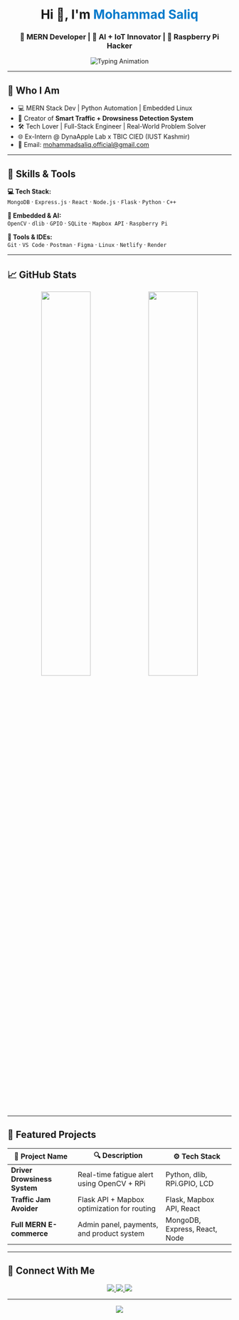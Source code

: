 <h1 align="center">Hi 👋, I'm <span style="color:#007acc;">Mohammad Saliq</span></h1>
<h3 align="center">🚀 MERN Developer | 🔬 AI + IoT Innovator | 🤖 Raspberry Pi Hacker</h3>

<p align="center">
  <img src="https://readme-typing-svg.demolab.com?font=Fira+Code&size=22&pause=1000&center=true&width=435&lines=Crafting+Code+That+Talks+To+Hardware;Building+Smart+Things+That+Matter" alt="Typing Animation" />
</p>

---

## 🧠 Who I Am

- 💻 MERN Stack Dev | Python Automation | Embedded Linux
- 🔬 Creator of **Smart Traffic + Drowsiness Detection System**
- 🛠️ Tech Lover | Full-Stack Engineer | Real-World Problem Solver
- 🌐 Ex-Intern @ DynaApple Lab x TBIC CIED (IUST Kashmir)
- 📩 Email: [mohammadsaliq.official@gmail.com](mailto:mohammadsaliq.official@gmail.com)

---

## 🚀 Skills & Tools

**💻 Tech Stack:**  
`MongoDB` · `Express.js` · `React` · `Node.js` · `Flask` · `Python` · `C++`

**🤖 Embedded & AI:**  
`OpenCV` · `dlib` · `GPIO` · `SQLite` · `Mapbox API` · `Raspberry Pi`

**🧰 Tools & IDEs:**  
`Git` · `VS Code` · `Postman` · `Figma` · `Linux` · `Netlify` · `Render`

---

## 📈 GitHub Stats

<p align="center">
  <img src="https://github-readme-stats.vercel.app/api?username=mohammadsaliq&show_icons=true&theme=tokyonight" width="47%" />
  <img src="https://github-readme-streak-stats.herokuapp.com/?user=mohammadsaliq&theme=tokyonight" width="47%" />
</p>

---

## 📌 Featured Projects

| 🚀 Project Name             | 🔍 Description                                | ⚙️ Tech Stack                      |
|----------------------------|-----------------------------------------------|------------------------------------|
| **Driver Drowsiness System** | Real-time fatigue alert using OpenCV + RPi    | Python, dlib, RPi.GPIO, LCD       |
| **Traffic Jam Avoider**     | Flask API + Mapbox optimization for routing   | Flask, Mapbox API, React          |
| **Full MERN E-commerce**    | Admin panel, payments, and product system     | MongoDB, Express, React, Node     |

---

## 🤝 Connect With Me

<p align="center">
  <a href="mailto:mohammadsaliq.official@gmail.com">
    <img src="https://img.shields.io/badge/Gmail-red?style=for-the-badge&logo=gmail&logoColor=white" />
  </a>
  <a href="https://linkedin.com/in/mohammadsaliq">
    <img src="https://img.shields.io/badge/LinkedIn-blue?style=for-the-badge&logo=linkedin&logoColor=white" />
  </a>
  <a href="https://github.com/mohammadsaliq">
    <img src="https://img.shields.io/badge/GitHub-black?style=for-the-badge&logo=github&logoColor=white" />
  </a>
</p>

---

<p align="center">
  <img src="https://quotes-github-readme.vercel.app/api?type=horizontal&theme=tokyonight" />
</p>
